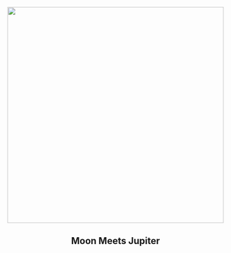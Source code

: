 
<p align="center"><img src="https://apod.nasa.gov/apod/image/2308/MoonsJupiter_Coy_960.jpg" width="500" height="500"></p>
<h2 align="center"> Moon Meets Jupiter </h2>
